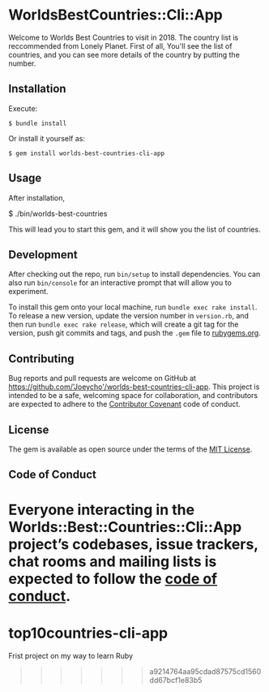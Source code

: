 
# WorldsBestCountries::Cli::App

Welcome to Worlds Best Countries to visit in 2018. The country list is reccommended from Lonely Planet. First of all, You'll see the list of countries, and you can see more details of the country by putting the number.
## Installation
 Execute:

    $ bundle install

Or install it yourself as:

    $ gem install worlds-best-countries-cli-app

## Usage

After installation,

$ ./bin/worlds-best-countries

This will lead you to start this gem, and it will show you the list of countries.

## Development

After checking out the repo, run `bin/setup` to install dependencies. You can also run `bin/console` for an interactive prompt that will allow you to experiment.

To install this gem onto your local machine, run `bundle exec rake install`. To release a new version, update the version number in `version.rb`, and then run `bundle exec rake release`, which will create a git tag for the version, push git commits and tags, and push the `.gem` file to [rubygems.org](https://rubygems.org).

## Contributing

Bug reports and pull requests are welcome on GitHub at https://github.com/'Joeycho'/worlds-best-countries-cli-app. This project is intended to be a safe, welcoming space for collaboration, and contributors are expected to adhere to the [Contributor Covenant](http://contributor-covenant.org) code of conduct.

## License

The gem is available as open source under the terms of the [MIT License](https://opensource.org/licenses/MIT).

## Code of Conduct

Everyone interacting in the Worlds::Best::Countries::Cli::App project’s codebases, issue trackers, chat rooms and mailing lists is expected to follow the [code of conduct](https://github.com/'Joeycho'/worlds-best-countries-cli-app/blob/master/CODE_OF_CONDUCT.md).
=======
# top10countries-cli-app
Frist project on my way to learn Ruby
>>>>>>> a9214764aa95cdad87575cd1560dd67bcf1e83b5
